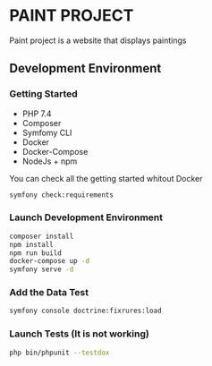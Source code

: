 # PAINT PROJECT

Paint project is a website that displays paintings

## Development Environment

### Getting Started

- PHP 7.4
- Composer
- Symfomy CLI
- Docker
- Docker-Compose
- NodeJs + npm

You can check all the getting started whitout Docker

```bash
symfony check:requirements
```

### Launch Development Environment

```bash
composer install
npm install
npm run build
docker-compose up -d
symfony serve -d
```

### Add the Data Test

```bash
symfony console doctrine:fixrures:load
```

### Launch Tests (It is not working)

```bash
php bin/phpunit --testdox
```
